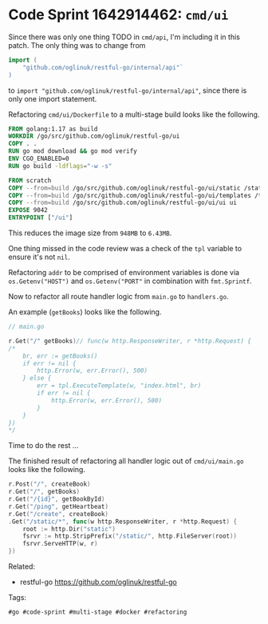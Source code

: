 # Code Sprint 1642914462: `cmd/ui`

Since there was only one thing TODO in `cmd/api`, I'm including it in
this patch. The only thing was to change from

```Go
import (
	"github.com/oglinuk/restful-go/internal/api"`
)
```

to  `import "github.com/oglinuk/restful-go/internal/api"`, since there is
only one import statement.

Refactoring `cmd/ui/Dockerfile` to a multi-stage build looks like the
following.

```Dockerfile
FROM golang:1.17 as build
WORKDIR /go/src/github.com/oglinuk/restful-go/ui
COPY . .
RUN go mod download && go mod verify
ENV CGO_ENABLED=0
RUN go build -ldflags="-w -s"

FROM scratch
COPY --from=build /go/src/github.com/oglinuk/restful-go/ui/static /static
COPY --from=build /go/src/github.com/oglinuk/restful-go/ui/templates /templates
COPY --from=build /go/src/github.com/oglinuk/restful-go/ui/ui ui
EXPOSE 9042
ENTRYPOINT ["/ui"]
```

This reduces the image size from `948MB` to `6.43MB`.

One thing missed in the code review was a check of the `tpl` variable to
ensure it's not `nil`.

Refactoring `addr` to be comprised of environment variables is done via
`os.Getenv("HOST")` and `os.Getenv("PORT"` in combination with
`fmt.Sprintf`.

Now to refactor all route handler logic from `main.go` to `handlers.go`.

An example (`getBooks`) looks like the following.

```Go
// main.go

r.Get("/" getBooks)// func(w http.ResponseWriter, r *http.Request) {
/*
	br, err := getBooks()
	if err != nil {
		http.Error(w, err.Error(), 500)
	} else {
		err = tpl.ExecuteTemplate(w, "index.html", br)
		if err != nil {
			http.Error(w, err.Error(), 500)
		}
	}
})
*/
```

Time to do the rest ...

The finished result of refactoring all handler logic out of
`cmd/ui/main.go` looks like the following.

```Go
r.Post("/", createBook)
r.Get("/", getBooks)
r.Get("/{id}", getBookById)
r.Get("/ping", getHeartbeat)
r.Get("/create", createBook)
.Get("/static/*", func(w http.ResponseWriter, r *http.Request) {
	root := http.Dir("static")
	fsrvr := http.StripPrefix("/static/", http.FileServer(root))
	fsrvr.ServeHTTP(w, r)
})
```

Related:

* restful-go
	<https://github.com/oglinuk/restful-go>

Tags:

	#go #code-sprint #multi-stage #docker #refactoring
